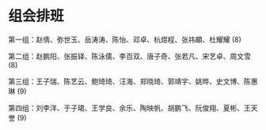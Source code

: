 # 组会排班

第一组：赵倩、弥世玉、岳涛涛、陈怡、邓卓、杭煜程、张祎頔、杜耀耀 (8)

第二组：赵鹏阳、张振铎、陈泳儒、李百双、唐子奇、张若凡、宋艺卓、周文雪 (8)

第三组：王子瑞、陈艺云、鲍琦琦、汪海、郑晓琦、郭靖宇、姚晔、史文博、陈惠琳 (9)

第四组：刘李洋、于子珺、王学良、余乐、陶映帆、胡鹏飞、阮俊翔、夏彬、王天誉 (9)
